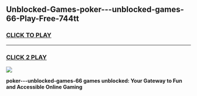 
## Unblocked-Games-poker---unblocked-games-66-Play-Free-744tt
<h3>
<a href="https://premium76.site?title=poker---unblocked-games-66&ref=18A1">CLICK TO PLAY</a></h3>
<hr>

<h3>
<a href="https://premium76.site?title=poker---unblocked-games-66&ref=18A1">CLICK 2 PLAY</a>
  
</h3>

<a href="https://premium76.site?title=poker---unblocked-games-66&ref=18A1"><img src="https://clearcache.store/games.png"></a>


**poker---unblocked-games-66 games unblocked: Your Gateway to Fun and Accessible Online Gaming**
